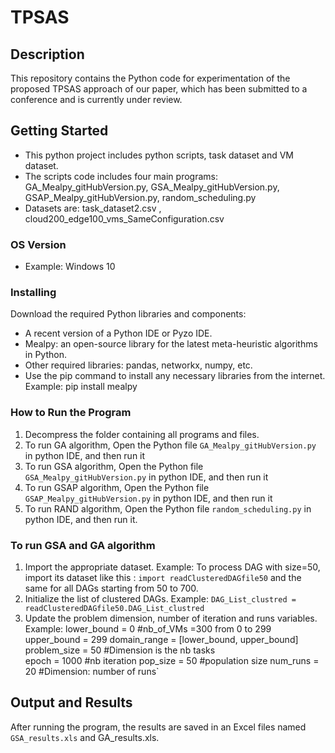 # TPSAS

## Description
This repository contains the Python code for experimentation of the proposed TPSAS approach of our paper, which has been submitted to a conference and is currently under review.

## Getting Started
- This python project includes python scripts, task dataset and VM dataset. 
- The scripts code includes four main programs:  GA_Mealpy_gitHubVersion.py, GSA_Mealpy_gitHubVersion.py, GSAP_Mealpy_gitHubVersion.py, random_scheduling.py
- Datasets are: task_dataset2.csv , cloud200_edge100_vms_SameConfiguration.csv

### OS Version
- Example: Windows 10

### Installing
Download the required Python libraries and components:

- A recent version of a Python IDE or Pyzo IDE.
- Mealpy: an open-source library for the latest meta-heuristic algorithms in Python.
- Other required libraries: pandas, networkx, numpy, etc.
- Use the pip command to install any necessary libraries from the internet.
  Example: pip install mealpy
  
### How to Run the Program
1. Decompress the folder containing all programs and files.
2. To run GA algorithm, Open the Python file `GA_Mealpy_gitHubVersion.py` in python IDE, and then run it
3. To run GSA algorithm, Open the Python file `GSA_Mealpy_gitHubVersion.py` in python IDE, and then run it
4. To run GSAP algorithm, Open the Python file `GSAP_Mealpy_gitHubVersion.py` in python IDE, and then run it
5. To run RAND algorithm, Open the Python file `random_scheduling.py` in python IDE, and then run it.

### To run GSA and GA algorithm

1. Import the appropriate dataset.
   Example: To process DAG with size=50, import its dataset like this :   `import readClusteredDAGfile50`
   and the same for all DAGs starting from 50 to 700.   
3. Initialize the list of clustered DAGs.
   Example: `DAG_List_clustred = readClusteredDAGfile50.DAG_List_clustred`
4. Update the problem dimension, number of iteration and runs variables.
   Example: 
          lower_bound = 0       #nb_of_VMs =300 from 0 to 299
          upper_bound = 299
          domain_range = [lower_bound, upper_bound]
          problem_size = 50     #Dimension is the nb tasks          
          epoch = 1000          #nb iteration
          pop_size = 50         #population size
          num_runs = 20         #Dimension: number of runs`

## Output and Results

After running the program, the results are saved in an Excel files named `GSA_results.xls` and GA_results.xls.
